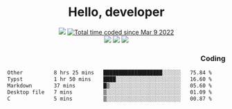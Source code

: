 # <div align='center' >Hello, developer</div>

<div align='center'>
  <a ><img src="https://img.shields.io/badge/dynamic/json?url=https%3A%2F%2Fapi.swo.moe%2Fstats%2Fgithub%2FFree-Aaron-Li&query=count&color=181717&label=GitHub&labelColor=282c34&logo=github&suffix=+follows&cacheSeconds=3600"></a>
  <a href="https://wakatime.com/@fe40087f-8eae-48dc-9950-ad0633db1591"><img src="https://wakatime.com/badge/user/fe40087f-8eae-48dc-9950-ad0633db1591.svg" alt="Total time coded since Mar 9 2022" /></a>
</div>
<div align='center'>
  <a><img src="https://img.shields.io/badge/Rookie-blue?style=plastic&logo=c&logoColor=blue&labelColor=F5B7DB"></a>
  <a><img src="https://img.shields.io/badge/Rookie-blue?style=plastic&logo=c%2B%2B&logoColor=blue&labelColor=F5B7DB"></a> 
  <a><img src="https://img.shields.io/badge/Rookie-blue?style=plastic&logo=python&logoColor=blue&labelColor=F5B7DB"></a> 
</div>

<div align='right'>
  <h3>Coding</h3>
</div>

<!--START_SECTION:waka-->

```txt
Other          8 hrs 25 mins   ███████████████████░░░░░░   75.84 %
Typst          1 hr 50 mins    ████░░░░░░░░░░░░░░░░░░░░░   16.60 %
Markdown       37 mins         █▒░░░░░░░░░░░░░░░░░░░░░░░   05.60 %
Desktop file   7 mins          ▒░░░░░░░░░░░░░░░░░░░░░░░░   01.09 %
C              5 mins          ▒░░░░░░░░░░░░░░░░░░░░░░░░   00.87 %
```

<!--END_SECTION:waka-->





